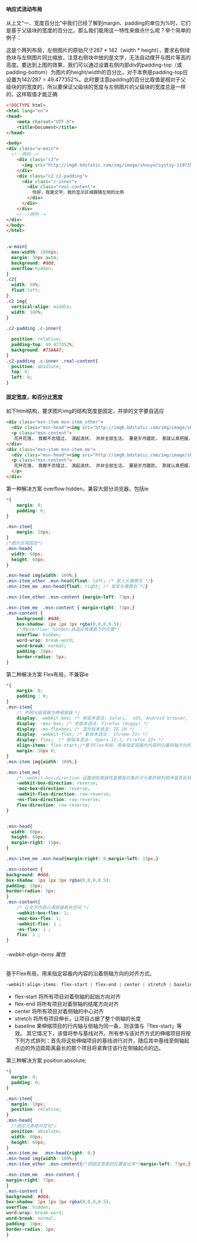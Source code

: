 #### 响应式流动布局


从上文“一、宽度百分比”中我们已经了解到margin、padding的单位为%时，它们是基于父级块的宽度的百分比，那么我们能用这一特性来做点什么呢？举个简单的例子：




这是个两列布局，左侧图片的原始尺寸287 * 142（width * height），要求右侧绿色块与左侧图片同比缩放，注意右侧块中放的是文字，无法自动撑开与图片等高的高度。要达到上图的效果，我们可以通过设置右侧内部div的padding-top（或padding-bottom）为图片的height/width的百分比，对于本例是padding-top应设置为142/287 = 49.477352%。此时要注意padding的百分比取值是相对于父级块的的宽度的，所以要保证父级块的宽度与左侧图片的父级块的宽度总是一样的，这样取值才能正确

```html
<!DOCTYPE html>
<html lang="en">
<head>
    <meta charset="UTF-8">
    <title>Document</title>
</head>

<body>
<div class="w-main">
  <!--两列-->
    <div class="c2">
      <img src="http://img0.bdstatic.com/img/image/shouye/systsy-11973574263.jpg" alt="">
    </div>
    <div class="c2 c2-padding">
      <div class="c-inner">
        <div class="real-content">
          你好，我是文字，我的显示区域跟随左侧的比例
        </div>
      </div>
    </div>
    <!--/两列-->
</div>
</body>
</html>
```

```css
  
.w-main{
  max-width: 1000px;
  margin: 30px auto;
  background: #ddd;
  overflow:hidden;
}
.c2{
  width: 50%;
  float:left;
}
.c2 img{
  vertical-align: middle;
  width: 100%;
}
 
.c2-padding .c-inner{

  position: relative;
  padding-top: 49.477352%;
  background: #73AA47;
}
.c2-padding .c-inner .real-content{
  position: absolute;
  top: 0;
  left: 0;
}

```


#### 固定宽度，和百分比宽度

如下html结构，要求图片img的结构宽度是固定，并排的文字要自适应

```html
<div class="msn-item msn-item_other">
  <div class="msn-head"><img src="http://img0.bdstatic.com/img/image/shouye/sjsh-9626448682.jpg" alt=""></div>
  <p class="msn-content">
   花开花落， 我都不忍错过， 浪起浪伏， 并非全部生活。 要是岁月蹉跎， 那就认真把握， 不是忙忙碌碌， 才能有所收获。 别说如果，要珍惜允诺， 既然爱过， 就别怕寂寞。 诚如你所说， 人应该活得洒脱， 那么，就爱这世界， 爱这花—开—花—落。</p>
</div>
<div class="msn-item msn-item_me">
  <div class="msn-head"><img src="http://img0.bdstatic.com/img/image/shouye/qcmt-9567004004.jpg" alt=""></div>
  <p class="msn-content">
   花开花落， 我都不忍错过， 浪起浪伏， 并非全部生活。 要是岁月蹉跎， 那就认真把握， 不是忙忙碌碌， 才能有所收获。 别说如果， 要珍惜允诺， 既然爱过， 就别怕寂寞。 诚如你所说， 人应该活得洒脱， 那么，就爱这世界， 爱这花—开—花—落。
  </p>
</div>
```


第一种解决方案 overflow:hidden，兼容大部分浏览器，包括ie


```css
*{
	margin: 0;
	padding: 0;
}

.msn-item{
	margin: 10px;
}
/*图片区域固定*/
.msn-head{
  width: 60px;
  height: 60px;
}

.msn-head img{width: 100%;}
.msn-item_other .msn-head{float: left; /* 敌人头像靠左 */}
.msn-item_me .msn-head{float: right; /* 我军头像靠右 */}

.msn-item_other .msn-content {margin-left: 73px;}

.msn-item_me  .msn-content { margin-right: 73px;}
.msn-content {
	background: #ddd;
	box-shadow: 1px 1px 3px rgba(0,0,0,0.5);
	/*用overflow: hidden;自适应填满剩下的位置*/
	overflow: hidden;
	word-wrap: break-word;
	word-break: normal;
	padding: 10px;
	border-radius: 5px;
}
```

第二种解决方案 Flex布局，不兼容ie


```css
*{
	margin: 0;
	padding : 0; 
}
.msn-item{
    /* 声明父级容器为伸缩容器 */
    display: -webkit-box; /* 老版本语法: Safari,  iOS, Android browser, older WebKit browsers.  */
    display: -moz-box; /* 老版本语法: Firefox (buggy) */ 
    display: -ms-flexbox; /* 混合版本语法: IE 10 */
    display: -webkit-flex; /* 新版本语法： Chrome 21+ */
    display: flex;  /* 新版本语法： Opera 12.1, Firefox 22+ */
    align-items: flex-start;/*基于Flex布局，用来指定容器内内容的沿着侧轴方向的对齐方式。flex-start,将所有项目对着侧轴的起始方向对齐*/
    margin: 10px 0;
}
.msn-item img{width: 100%;}

.msn-item_me{
    /* -webkit-box-direction 设置或检索弹性盒模型对象的子元素的排列顺序是否反转。伸缩项目的排列顺序反转，让头像靠右排,这里有点像子元素都设置了float：right */
    -webkit-box-direction: reverse;
    -moz-box-direction: reverse;
    -webkit-flex-direction: row-reverse;
    -ms-flex-direction: row-reverse;
    flex-direction: row-reverse;
}


.msn-head{
  width: 60px;
  height: 60px;
  margin-right: 15px;
}

.msn-item_me .msn-head{margin-right: 0;margin-left: 15px;}

.msn-content {
background: #ddd;
box-shadow: 1px 1px 3px rgba(0,0,0,0.5);
padding: 10px;
border-radius: 5px;
}
.msn-content{
    /* 让文字内容占满容器剩余空间 */
    -webkit-box-flex: 1;
    -moz-box-flex: 1;
    -webkit-flex: 1 ;
    -ms-flex: 1 ;
    flex: 1 ;
}
```

###### -webkit-align-items 属性

基于Flex布局，用来指定容器内内容的沿着侧轴方向的对齐方式。

```css
-webkit-align-items: flex-start | flex-end | center | stretch | baseline
```


* flex-start	将所有项目对着侧轴的起始方向对齐
* flex-end	将所有项目对着侧轴的结尾方向对齐
* center	将所有项目对着侧轴的中心对齐
* stretch	将所有项目伸长，让项目占据了整个侧轴的长度
* baseline	果伸缩项目的行内轴与侧轴为同一条，则该值与「flex-start」等效。 其它情况下，该值将参与基线对齐。所有参与该对齐方式的伸缩项目将按下列方式排列：首先将这些伸缩项目的基线进行对齐，随后其中基线至侧轴起点边的外边距距离最长的那个项目将紧靠住该行在侧轴起点的边。


第三种解决方案 position:absolute;

```css
*{
  margin: 0;
  padding: 0;
}

.msn-item{
  margin: 10px;
  position: relative;
}
.msn-head{
  /*固定元素绝对定位*/
  position: absolute;
  width: 60px;
  height: 60px;
}
.msn-item_me  .msn-head{right: 0;}
.msn-head img{width: 100%;}
.msn-item_other .msn-content{/*把固定宽度的位置留出来*/margin-left: 73px;}

.msn-item_me  .msn-content {
margin-right: 73px;
}
.msn-content {
background: #ddd;
box-shadow: 1px 1px 3px rgba(0,0,0,0.5);
overflow: hidden;
word-wrap: break-word;
word-break: normal;
padding: 10px;
border-radius: 5px;
}

```
